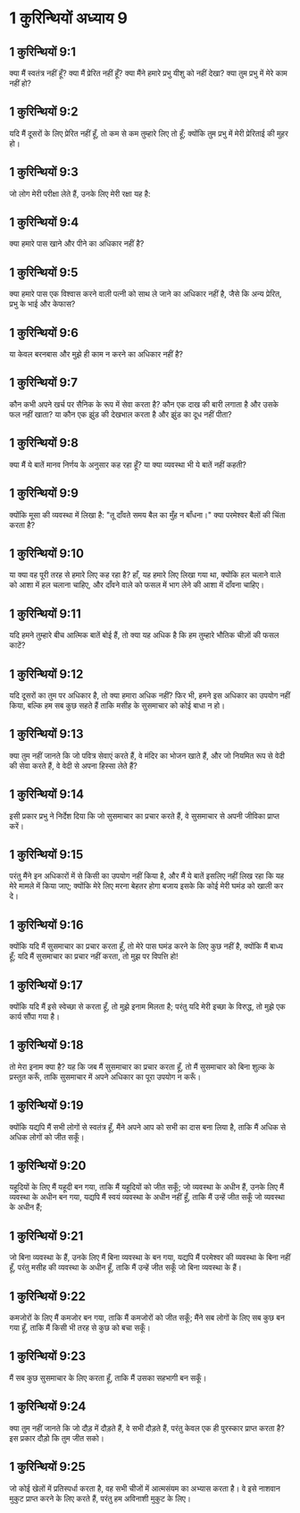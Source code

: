 # 1 कुरिन्थियों अध्याय 9

## 1 कुरिन्थियों 9:1

क्या मैं स्वतंत्र नहीं हूँ? क्या मैं प्रेरित नहीं हूँ? क्या मैंने हमारे प्रभु यीशु को नहीं देखा? क्या तुम प्रभु में मेरे काम नहीं हो?

## 1 कुरिन्थियों 9:2

यदि मैं दूसरों के लिए प्रेरित नहीं हूँ, तो कम से कम तुम्हारे लिए तो हूँ; क्योंकि तुम प्रभु में मेरी प्रेरिताई की मुहर हो।

## 1 कुरिन्थियों 9:3

जो लोग मेरी परीक्षा लेते हैं, उनके लिए मेरी रक्षा यह है:

## 1 कुरिन्थियों 9:4

क्या हमारे पास खाने और पीने का अधिकार नहीं है?

## 1 कुरिन्थियों 9:5

क्या हमारे पास एक विश्वास करने वाली पत्नी को साथ ले जाने का अधिकार नहीं है, जैसे कि अन्य प्रेरित, प्रभु के भाई और केफास?

## 1 कुरिन्थियों 9:6

या केवल बरनबास और मुझे ही काम न करने का अधिकार नहीं है?

## 1 कुरिन्थियों 9:7

कौन कभी अपने खर्च पर सैनिक के रूप में सेवा करता है? कौन एक दाख की बारी लगाता है और उसके फल नहीं खाता? या कौन एक झुंड की देखभाल करता है और झुंड का दूध नहीं पीता?

## 1 कुरिन्थियों 9:8

क्या मैं ये बातें मानव निर्णय के अनुसार कह रहा हूँ? या क्या व्यवस्था भी ये बातें नहीं कहती?

## 1 कुरिन्थियों 9:9

क्योंकि मूसा की व्यवस्था में लिखा है: "तू दाँवते समय बैल का मुँह न बाँधना।" क्या परमेश्वर बैलों की चिंता करता है?

## 1 कुरिन्थियों 9:10

या क्या वह पूरी तरह से हमारे लिए कह रहा है? हाँ, यह हमारे लिए लिखा गया था, क्योंकि हल चलाने वाले को आशा में हल चलाना चाहिए, और दाँवने वाले को फसल में भाग लेने की आशा में दाँवना चाहिए।

## 1 कुरिन्थियों 9:11

यदि हमने तुम्हारे बीच आत्मिक बातें बोई हैं, तो क्या यह अधिक है कि हम तुम्हारे भौतिक चीज़ों की फसल काटें?

## 1 कुरिन्थियों 9:12

यदि दूसरों का तुम पर अधिकार है, तो क्या हमारा अधिक नहीं? फिर भी, हमने इस अधिकार का उपयोग नहीं किया, बल्कि हम सब कुछ सहते हैं ताकि मसीह के सुसमाचार को कोई बाधा न हो।

## 1 कुरिन्थियों 9:13

क्या तुम नहीं जानते कि जो पवित्र सेवाएं करते हैं, वे मंदिर का भोजन खाते हैं, और जो नियमित रूप से वेदी की सेवा करते हैं, वे वेदी से अपना हिस्सा लेते हैं?

## 1 कुरिन्थियों 9:14

इसी प्रकार प्रभु ने निर्देश दिया कि जो सुसमाचार का प्रचार करते हैं, वे सुसमाचार से अपनी जीविका प्राप्त करें।

## 1 कुरिन्थियों 9:15

परंतु मैंने इन अधिकारों में से किसी का उपयोग नहीं किया है, और मैं ये बातें इसलिए नहीं लिख रहा कि यह मेरे मामले में किया जाए; क्योंकि मेरे लिए मरना बेहतर होगा बजाय इसके कि कोई मेरी घमंड को खाली कर दे।

## 1 कुरिन्थियों 9:16

क्योंकि यदि मैं सुसमाचार का प्रचार करता हूँ, तो मेरे पास घमंड करने के लिए कुछ नहीं है, क्योंकि मैं बाध्य हूँ; यदि मैं सुसमाचार का प्रचार नहीं करता, तो मुझ पर विपत्ति हो!

## 1 कुरिन्थियों 9:17

क्योंकि यदि मैं इसे स्वेच्छा से करता हूँ, तो मुझे इनाम मिलता है; परंतु यदि मेरी इच्छा के विरुद्ध, तो मुझे एक कार्य सौंपा गया है।

## 1 कुरिन्थियों 9:18

तो मेरा इनाम क्या है? यह कि जब मैं सुसमाचार का प्रचार करता हूँ, तो मैं सुसमाचार को बिना शुल्क के प्रस्तुत करूँ, ताकि सुसमाचार में अपने अधिकार का पूरा उपयोग न करूँ।

## 1 कुरिन्थियों 9:19

क्योंकि यद्यपि मैं सभी लोगों से स्वतंत्र हूँ, मैंने अपने आप को सभी का दास बना लिया है, ताकि मैं अधिक से अधिक लोगों को जीत सकूँ।

## 1 कुरिन्थियों 9:20

यहूदियों के लिए मैं यहूदी बन गया, ताकि मैं यहूदियों को जीत सकूँ; जो व्यवस्था के अधीन हैं, उनके लिए मैं व्यवस्था के अधीन बन गया, यद्यपि मैं स्वयं व्यवस्था के अधीन नहीं हूँ, ताकि मैं उन्हें जीत सकूँ जो व्यवस्था के अधीन हैं;

## 1 कुरिन्थियों 9:21

जो बिना व्यवस्था के हैं, उनके लिए मैं बिना व्यवस्था के बन गया, यद्यपि मैं परमेश्वर की व्यवस्था के बिना नहीं हूँ, परंतु मसीह की व्यवस्था के अधीन हूँ, ताकि मैं उन्हें जीत सकूँ जो बिना व्यवस्था के हैं।

## 1 कुरिन्थियों 9:22

कमजोरों के लिए मैं कमजोर बन गया, ताकि मैं कमजोरों को जीत सकूँ; मैंने सब लोगों के लिए सब कुछ बन गया हूँ, ताकि मैं किसी भी तरह से कुछ को बचा सकूँ।

## 1 कुरिन्थियों 9:23

मैं सब कुछ सुसमाचार के लिए करता हूँ, ताकि मैं उसका सहभागी बन सकूँ।

## 1 कुरिन्थियों 9:24

क्या तुम नहीं जानते कि जो दौड़ में दौड़ते हैं, वे सभी दौड़ते हैं, परंतु केवल एक ही पुरस्कार प्राप्त करता है? इस प्रकार दौड़ो कि तुम जीत सको।

## 1 कुरिन्थियों 9:25

जो कोई खेलों में प्रतिस्पर्धा करता है, वह सभी चीजों में आत्मसंयम का अभ्यास करता है। वे इसे नाशवान मुकुट प्राप्त करने के लिए करते हैं, परंतु हम अविनाशी मुकुट के लिए।

